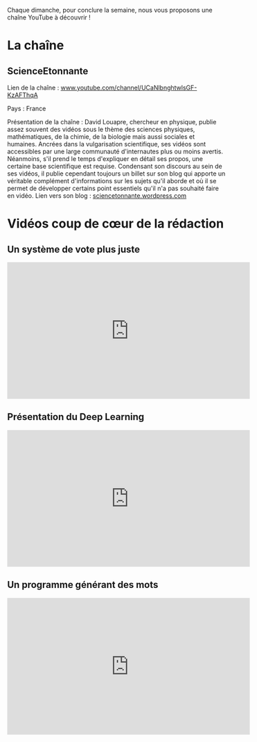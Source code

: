 Chaque dimanche, pour conclure la semaine, nous vous proposons une chaîne YouTube à découvrir ! 
# La chaîne

## ScienceEtonnante 

Lien de la chaîne : <a href="https://www.youtube.com/channel/UCaNlbnghtwlsGF-KzAFThqA" target="_blank">www.youtube.com/channel/UCaNlbnghtwlsGF-KzAFThqA</a> 

Pays : France 

Présentation de la chaîne : David Louapre, chercheur en physique, publie assez souvent des vidéos sous le thème des sciences physiques, mathématiques, de la chimie, de la biologie mais aussi sociales et humaines. Ancrées dans la vulgarisation scientifique, ses vidéos sont accessibles par une large communauté d'internautes plus ou moins avertis. Néanmoins, s'il prend le temps d'expliquer en détail ses propos, une certaine base scientifique est requise. Condensant son discours au sein de ses vidéos, il publie cependant toujours un billet sur son blog qui apporte un véritable complément d'informations sur les sujets qu'il aborde et où il se permet de développer certains point essentiels qu'il n'a pas souhaité faire en vidéo. Lien vers son blog : <a href="https://sciencetonnante.wordpress.com/" target="_blank">sciencetonnante.wordpress.com</a> 

# Vidéos coup de cœur de la rédaction

## Un système de vote plus juste 

<iframe width="560" height="315" src="https://www.youtube.com/embed/ZoGH7d51bvc" frameborder="0" allowfullscreen></iframe>

## Présentation du Deep Learning 

<iframe width="560" height="315" src="https://www.youtube.com/embed/trWrEWfhTVg" frameborder="0" allowfullscreen></iframe>

## Un programme générant des mots 

<iframe width="560" height="315" src="https://www.youtube.com/embed/YsR7r2378j0" frameborder="0" allowfullscreen></iframe>
